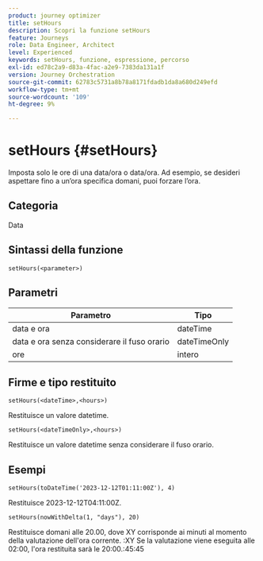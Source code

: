 ```yaml
---
product: journey optimizer
title: setHours
description: Scopri la funzione setHours
feature: Journeys
role: Data Engineer, Architect
level: Experienced
keywords: setHours, funzione, espressione, percorso
exl-id: ed78c2a9-d83a-4fac-a2e9-7383da131a1f
version: Journey Orchestration
source-git-commit: 62783c5731a8b78a8171fdadb1da8a680d249efd
workflow-type: tm+mt
source-wordcount: '109'
ht-degree: 9%

---
```


# setHours {#setHours}

Imposta solo le ore di una data/ora o data/ora. Ad esempio, se desideri aspettare fino a un’ora specifica domani, puoi forzare l’ora.

## Categoria

Data

## Sintassi della funzione

`setHours(<parameter>)`

## Parametri

| Parametro | Tipo |
|--- |--- |
| data e ora | dateTime |
| data e ora senza considerare il fuso orario | dateTimeOnly |
| ore | intero |

## Firme e tipo restituito

`setHours(<dateTime>,<hours>)`

Restituisce un valore datetime.

`setHours(<dateTimeOnly>,<hours>)`

Restituisce un valore datetime senza considerare il fuso orario.

## Esempi

`setHours(toDateTime('2023-12-12T01:11:00Z'), 4)`

Restituisce 2023-12-12T04:11:00Z.

`setHours(nowWithDelta(1, "days"), 20)`

Restituisce domani alle 20.00, dove XY corrisponde ai minuti al momento della valutazione dell&#39;ora corrente. :XY Se la valutazione viene eseguita alle 02:00, l&#39;ora restituita sarà le 20:00.:45:45
